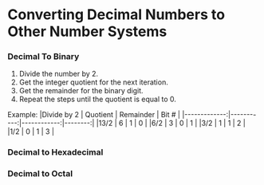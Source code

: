 # Converting Decimal Numbers to Other Number Systems

### Decimal To Binary
1. Divide the number by 2.
2. Get the integer quotient for the next iteration.
3. Get the remainder for the binary digit.
4. Repeat the steps until the quotient is equal to 0.

Example: 
|Divide by 2 	 | Quotient	  | Remainder	  | Bit #   |
|-------------:|-----------:|------------:|--------:|
|13/2	         | 6          |	1	          | 0       |
|6/2	         | 3	        | 0	          | 1       |
|3/2           |	 1        |	1	          | 2       |
|1/2	         | 0        	| 1           |	3       |


### Decimal to Hexadecimal



### Decimal to Octal

